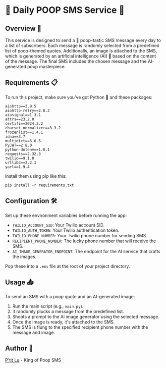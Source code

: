 # 🚽 Daily POOP SMS Service 💩

## Overview 📱
This service is designed to send a 💩 poop-tastic SMS message every day to a list of subscribers. Each message is randomly selected from a predefined list of poop-themed quotes. Additionally, an image is attached to the SMS, which is generated by an artificial intelligence (AI) 🤖 based on the content of the message. The final SMS includes the chosen message and the AI-generated poop masterpiece.

## Requirements 📋
To run this project, make sure you've got Python 🐍 and these packages:

```
aiohttp==3.9.5
aiohttp-retry==2.8.3
aiosignal==1.3.1
attrs==23.2.0
certifi==2024.2.2
charset-normalizer==3.3.2
frozenlist==1.4.1
idna==3.7
multidict==6.0.5
PyJWT==2.8.0
python-dotenv==1.0.1
requests==2.32.3
twilio==9.1.0
urllib3==2.2.1
yarl==1.9.4
```

Install them using pip like this:

```shell
pip install -r requirements.txt
```

## Configuration 🛠️
Set up these environment variables before running the app:

- `TWILIO_ACCOUNT_SID`: Your Twilio account SID.
- `TWILIO_AUTH_TOKEN`: Your Twilio authentication token.
- `TWILIO_PHONE_NUMBER`: Your Twilio phone number for sending SMS.
- `RECIPIENT_PHONE_NUMBER`: The lucky phone number that will receive the SMS.
- `AI_IMAGE_GENERATOR_ENDPOINT`: The endpoint for the AI service that crafts the images.

Pop these into a `.env` file at the root of your project directory.

## Usage 📤
To send an SMS with a poop quote and an AI-generated image:

1. Run the main script (e.g., `main.py`).
2. It randomly plucks a message from the predefined list.
3. Shoots a prompt to the AI image generator using the selected message.
4. Once the image is ready, it's attached to the SMS.
5. The SMS is flung to the specified recipient phone number with the message and image.

## Author 👤
[P'tit Lu](https://github.com/Ptitlu42) - King of Poop SMS